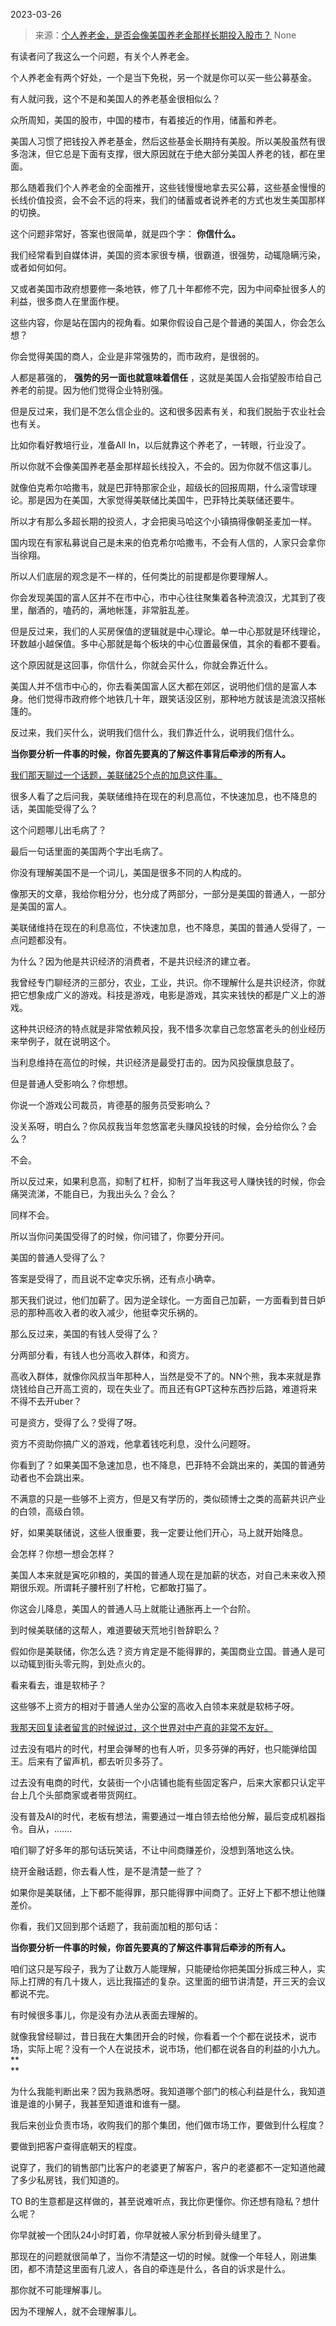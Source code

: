 2023-03-26

> 来源：[个人养老金，是否会像美国养老金那样长期投入股市？](http://mp.weixin.qq.com/s?__biz=MzU0MjYwNDU2Mw==&mid=2247510225&idx=1&sn=fab3097a27cfd91d262ac0caeb0c0381&chksm=fb1ac4adcc6d4dbb5455da6deee6797680610806fa64209657569588b9e03ff292ba1cf2a026&scene=127#wechat_redirect)
> None

有读者问了我这么一个问题，有关个人养老金。  

个人养老金有两个好处，一个是当下免税，另一个就是你可以买一些公募基金。  

有人就问我，这个不是和美国人的养老基金很相似么？  

众所周知，美国的股市，中国的楼市，有着接近的作用，储蓄和养老。

美国人习惯了把钱投入养老基金，然后这些基金长期持有美股。所以美股虽然有很多泡沫，但它总是下面有支撑，很大原因就在于绝大部分美国人养老的钱，都在里面。

那么随着我们个人养老金的全面推开，这些钱慢慢地拿去买公募，这些基金慢慢的长线价值投资，会不会不远的将来，我们的储蓄或者说养老的方式也发生美国那样的切换。  

这个问题非常好，答案也很简单，就是四个字： **你信什么。**  

我们经常看到自媒体讲，美国的资本家很专横，很霸道，很强势，动辄隐瞒污染，或者如何如何。  

又或者美国市政府想要修一条地铁，修了几十年都修不完，因为中间牵扯很多人的利益，很多商人在里面作梗。  

这些内容，你是站在国内的视角看。如果你假设自己是个普通的美国人，你会怎么想？

你会觉得美国的商人，企业是非常强势的，而市政府，是很弱的。

人都是慕强的， **强势的另一面也就意味着信任** ，这就是美国人会指望股市给自己养老的前提。因为他们觉得企业特别强。

但是反过来，我们是不怎么信企业的。这和很多因素有关，和我们脱胎于农业社会也有关。  

比如你看好教培行业，准备All In，以后就靠这个养老了，一转眼，行业没了。

所以你就不会像美国养老基金那样超长线投入，不会的。因为你就不信这事儿。

就像伯克希尔哈撒韦，就是巴菲特那家企业，超级长的回报周期，什么滚雪球理论。那是因为在美国，大家觉得美联储比美国牛，巴菲特比美联储还要牛。

所以才有那么多超长期的投资人，才会把奥马哈这个小镇搞得像朝圣麦加一样。  

国内现在有家私募说自己是未来的伯克希尔哈撒韦，不会有人信的，人家只会拿你当徐翔。

所以人们底层的观念是不一样的，任何类比的前提都是你要理解人。  

你会发现美国的富人区并不在市中心，市中心往往聚集着各种流浪汉，尤其到了夜里，酗酒的，嗑药的，满地帐篷，非常脏乱差。  

但是反过来，我们的人买房保值的逻辑就是中心理论。单一中心那就是环线理论，环数越小越保值。多中心那就是每个板块的中心位置最保值，其余的看都不要看。  

这个原因就是这回事，你信什么，你就会买什么，你就会靠近什么。  

美国人并不信市中心的，你去看美国富人区大都在郊区，说明他们信的是富人本身。他们觉得市政府修个地铁几十年，跟笑话没区别，那种地方就该是流浪汉搭帐篷的。  

反过来，我们买什么，说明我们信什么，我们靠近什么，说明我们信什么。

 **当你要分析一件事的时候，你首先要真的了解这件事背后牵涉的所有人。**

[ 我们那天聊过一个话题，美联储25个点的加息这件事。  
](http://mp.weixin.qq.com/s?__biz=MzU0MjYwNDU2Mw==&mid=2247510213&idx=1&sn=981164c76a9df2e560645bf6601c2002&chksm=fb1ac4b9cc6d4daff2e565b0ad39a2e1573567d05b0a53424fe2d45e423071964928dea39d70&scene=21#wechat_redirect)

很多人看了之后问我，美联储维持在现在的利息高位，不快速加息，也不降息的话，美国能受得了么？  

这个问题哪儿出毛病了？  

最后一句话里面的美国两个字出毛病了。  

你没有理解美国不是一个词儿，美国是很多不同的人构成的。  

像那天的文章，我给你粗分分，也分成了两部分，一部分是美国的普通人，一部分是美国的富人。  

美联储维持在现在的利息高位，不快速加息，也不降息，美国的普通人受得了，一点问题都没有。  

为什么？因为他是共识经济的消费者，不是共识经济的建立者。  

我曾经专门聊经济的三部分，农业，工业，共识。你不理解什么是共识经济，你就把它想象成广义的游戏。科技是游戏，电影是游戏，其实来钱快的都是广义上的游戏。

这种共识经济的特点就是非常依赖风投，我不惜多次拿自己忽悠富老头的创业经历来举例子，就在说明这个。  

当利息维持在高位的时候，共识经济是最受打击的。因为风投偃旗息鼓了。  

但是普通人受影响么？你想想。  

你说一个游戏公司裁员，肯德基的服务员受影响么？  

没关系呀，明白么？你风叔我当年忽悠富老头赚风投钱的时候，会分给你么？会么？  

不会。

所以反过来，如果利息高，抑制了杠杆，抑制了当年我这号人赚快钱的时候，你会痛哭流涕，不能自已，为我出头么？会么？

同样不会。

所以当你问美国受得了的时候，你问错了，你要分开问。  

美国的普通人受得了么？

答案是受得了，而且说不定幸灾乐祸，还有点小确幸。

那天我们说过，他们加薪了。因为逆全球化。一方面自己加薪，一方面看到昔日妒忌的那种高收入者的收入减少，他挺幸灾乐祸的。

那么反过来，美国的有钱人受得了么？  

分两部分看，有钱人也分高收入群体，和资方。  

高收入群体，就像你风叔当年那种人，当然是受不了的。NN个熊，我本来就是靠烧钱给自己开高工资的，现在失业了。而且还有GPT这种东西抄后路，难道将来不得不去开uber？

可是资方，受得了么？受得了呀。  

资方不资助你搞广义的游戏，他拿着钱吃利息，没什么问题呀。  

你看到了？如果美国不急速加息，也不降息，巴菲特不会跳出来的，美国的普通劳动者也不会跳出来。  

不满意的只是一些够不上资方，但是又有学历的，类似硕博士之类的高薪共识产业的白领，高级白领。  

好，如果美联储说，这些人很重要，我一定要让他们开心，马上就开始降息。  

会怎样？你想一想会怎样？

美国人本来就是寅吃卯粮的，美国的普通人现在是加薪的状态，对自己未来收入预期很乐观。所谓耗子腰杆别了杆枪，它都敢打猫了。

你这会儿降息，美国人的普通人马上就能让通胀再上一个台阶。

到时候美联储的这帮人，难道要破天荒地引咎辞职么？

假如你是美联储，你怎么选？资方肯定是不能得罪的，美国商业立国。普通人是可以动辄到街头零元购，到处点火的。  

看来看去，谁是软柿子？  

这些够不上资方的相对于普通人坐办公室的高收入白领本来就是软柿子呀。  

[我那天回复读者留言的时候说过，这个世界对中产真的非常不友好。](http://mp.weixin.qq.com/s?__biz=MzU0MjYwNDU2Mw==&mid=2247510221&idx=2&sn=97b80884acc3786d7fa2e963f69f8ad2&chksm=fb1ac4b1cc6d4da714e4e83e63f15e566f022e55a1383096b5e83ad8045a397777cf15d36d30&scene=21#wechat_redirect)

过去没有唱片的时代，村里会弹琴的也有人听，贝多芬弹的再好，也只能弹给国王。后来有了留声机，都去听贝多芬了。  

过去没有电商的时代，女装街一个小店铺也能有些固定客户，后来大家都只认定平台上几个头部商家或者带货网红。  

没有普及AI的时代，老板有想法，需要通过一堆白领去给他分解，最后变成机器指令。自从，.......  

咱们聊了好多年的那句话玩笑话，不让中间商赚差价，没想到落地这么快。  

绕开金融话题，你去看人性，是不是清楚一些了？

如果你是美联储，上下都不能得罪，那只能得罪中间商了。正好上下都不想让他赚差价。

你看，我们又回到那个话题了，我前面加粗的那句话：  

 **当你要分析一件事的时候，你首先要真的了解这件事背后牵涉的所有人。**

咱们这只是写段子，我为了让数万人能理解，只能硬给你把美国分拆成三种人，实际上打牌的有几十拨人，远比我描述的复杂。这里面的细节讲清楚，开三天的会议都说不完。  

有时候很多事儿，你是没有办法从表面去理解的。

就像我曾经聊过，昔日我在大集团开会的时候，你看着一个个都在说技术，说市场，实际上呢？没有一个人在说技术，说市场，他们都在说各自的利益的小九九。 **  
**

为什么我能判断出来？因为我熟悉呀。我知道哪个部门的核心利益是什么，我知道谁是谁的小舅子，我甚至知道谁和谁有一腿。  

我后来创业负责市场，收购我们的那个集团，他们做市场工作，要做到什么程度？

要做到把客户查得底朝天的程度。  

说穿了，我们的销售部门比客户的老婆更了解客户，客户的老婆都不一定知道他藏了多少私房钱，我们知道的。

TO B的生意都是这样做的，甚至说难听点，我比你更懂你。你还想有隐私？想什么呢？  

你早就被一个团队24小时盯着，你早就被人家分析到骨头缝里了。  

那现在的问题就很简单了，当你不清楚这一切的时候。就像一个年轻人，刚进集团，都不清楚这里面有几波人，各自的牵连是什么，各自的诉求是什么。  

那你就不可能理解事儿。

因为不理解人，就不会理解事儿。

